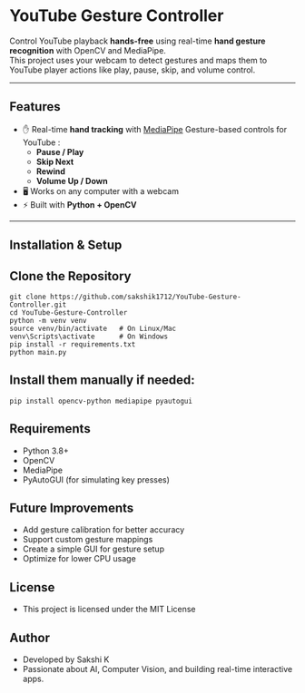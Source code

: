 # YouTube Gesture Controller

Control YouTube playback **hands-free** using real-time **hand gesture recognition** with OpenCV and MediaPipe.  
This project uses your webcam to detect gestures and maps them to YouTube player actions like play, pause, skip, and volume control.

---

## Features
- ✋ Real-time **hand tracking** with [MediaPipe](https://developers.google.com/mediapipe)
 Gesture-based controls for YouTube :
  -   **Pause / Play**
  -   **Skip Next**
  -   **Rewind**
  -   **Volume Up / Down**
- 🖥️ Works on any computer with a webcam
- ⚡ Built with **Python + OpenCV**

---

## Installation & Setup

## Clone the Repository
    git clone https://github.com/sakshik1712/YouTube-Gesture-Controller.git
    cd YouTube-Gesture-Controller
    python -m venv venv
    source venv/bin/activate   # On Linux/Mac
    venv\Scripts\activate      # On Windows
    pip install -r requirements.txt
    python main.py
    
## Install them manually if needed:
    pip install opencv-python mediapipe pyautogui

## Requirements

- Python 3.8+
- OpenCV
- MediaPipe
- PyAutoGUI (for simulating key presses)


## Future Improvements 
- Add gesture calibration for better accuracy
- Support custom gesture mappings
- Create a simple GUI for gesture setup
- Optimize for lower CPU usage

## License
- This project is licensed under the MIT License

## Author
- Developed by Sakshi K
- Passionate about AI, Computer Vision, and building real-time interactive apps.
